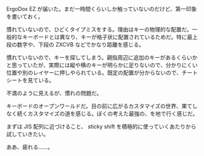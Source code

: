 ErgoDox EZ が届いた。まだ一時間くらいしか触っていないのだけど、第一印象を書いておく。

慣れていないので、ひどくタイプミスをする。理由はキーの物理的な配置だ。一般的なキーボードとは異なり、キーが格子状に配置されているためだ。特に最上段の数字や、下段の ZXCVB などでかなり距離を感じる。

慣れていないので、キーを探してしまう。親指周辺に追加のキーがあるくらいかと思っていたが、実際には縦や横のキーが明らかに足りないので、分かりにくい位置や別のレイヤーに押しやられている。既定の配置が分からないので、チートシートを見ている。

不満のように見えるが、慣れの問題だ。

キーボードのオープンワールドだ。目の前に広がるカスタマイズの世界、果てしなく続くカスタマイズの道を感じる。ぼくの考えた最強の、を地で行く感じだ。

まずは JIS 配列に近づけること、 sticky shift を積極的に使っていくあたりから試していきたい。

ああ、疲れる……。
